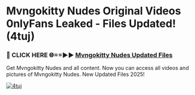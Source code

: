 # Mvngokitty Nudes Original Videos 0nlyFans Leaked - Files Updated! (4tuj)

<h3>🔴 CLICK HERE 🌐==►► <a href="https://tinyurl.com/5h6xmrr3" rel="nofollow">Mvngokitty Nudes Updated Files</a></h3>

Get Mvngokitty Nudes and all content. Now you can access all videos and pictures of Mvngokitty Nudes. New Updated Files 2025!

[![4tuj](https://i.imgur.com/KVD873Z.gif)](https://tinyurl.com/5h6xmrr3)
